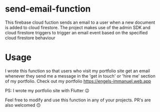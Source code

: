 # send-email-function

This firebase cloud fuction sends an email to a user when a new document is added to cloud firestore. The project makes use of the admin SDK and cloud firestore triggers to trigger an email event based on the specified cloud firestore behaviour

# Usage
I wrote this function so that users who visit my portfolio site get an email whenever they send me a message in the 'get in touch' or 'hire me' section of my portfolio. Check out my portfolio https://engels-immanuel.web.app

PS: I wrote my portfolio site with Flutter 😉

Feel free to modify and use this function in any of your projects. PR's are also welcomed 🙃
